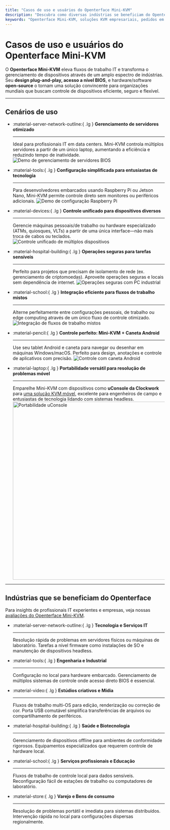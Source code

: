 ```yaml
---
title: "Casos de uso e usuários do Openterface Mini-KVM"
description: "Descubra como diversas indústrias se beneficiam do Openterface Mini-KVM para otimizar fluxos de trabalho IT, habilitar acesso a nível BIOS e aumentar a eficiência operacional. Também explore uma variedade de cenários de uso como gerenciamento de servidores, configuração Raspberry Pi, operações seguras, controle com caneta Android e resolução de problemas em campo com uConsole."
keywords: "Openterface Mini-KVM, soluções KVM empresariais, pedidos em volume, hardware open-source, acesso a nível BIOS, gerenciamento de dispositivos headless, operações IT seguras, controle cross-platform, engenharia, estúdios criativos, manufatura, IT de saúde, gerenciamento de servidores, configuração Raspberry Pi, controle caneta Android, integração uConsole, resolução de problemas técnicos, segurança de criptomoedas, integração de fluxos de trabalho"
---
```


# Casos de uso e usuários do Openterface Mini-KVM

O **Openterface Mini-KVM** eleva fluxos de trabalho IT e transforma o gerenciamento de dispositivos através de um amplo espectro de indústrias. Seu **design plug-and-play, acesso a nível BIOS**, e hardware/software **open-source** o tornam uma solução convincente para organizações mundiais que buscam controle de dispositivos eficiente, seguro e flexível.

---

## Cenários de uso

<div class="grid cards" markdown>

-   :material-server-network-outline:{ .lg } **Gerenciamento de servidores otimizado**

    ***

    Ideal para profissionais IT em data centers. Mini-KVM controla múltiplos servidores a partir de um único laptop, aumentando a eficiência e reduzindo tempo de inatividade.
    <img src="https://assets.openterface.com/images/product/use-case-demo-pc-bios-1.webp" alt="Demo de gerenciamento de servidores BIOS" style="max-width: 100%;"/>

-   :material-tools:{ .lg } **Configuração simplificada para entusiastas de tecnologia**

    ***

    Para desenvolvedores embarcados usando Raspberry Pi ou Jetson Nano, Mini-KVM permite controle direto sem monitores ou periféricos adicionais.
    <img src="https://assets.openterface.com/images/product/use-case-demo-respberry-pi.webp" alt="Demo de configuração Raspberry Pi" style="max-width: 100%;"/>

-   :material-devices:{ .lg } **Controle unificado para dispositivos diversos**

    ***

    Gerencie máquinas pessoais/de trabalho ou hardware especializado (ATMs, quiosques, VLTs) a partir de uma única interface—não mais troca de cabos ou teclados.
    <img src="https://assets.openterface.com/images/product/use-case-demo-macmini2009-3.webp" alt="Controle unificado de múltiplos dispositivos" style="max-width: 100%;"/>

-   :material-hospital-building:{ .lg } **Operações seguras para tarefas sensíveis**

    ***

    Perfeito para projetos que precisam de isolamento de rede (ex. gerenciamento de criptomoedas). Aproveite operações seguras e locais sem dependência de internet.
    <img src="https://assets.openterface.com/images/product/use-case-demo-industrial-pc.webp" alt="Operações seguras com PC industrial" style="max-width: 100%;"/>

-   :material-school:{ .lg } **Integração eficiente para fluxos de trabalho mistos**

    ***

    Alterne perfeitamente entre configurações pessoais, de trabalho ou edge computing através de um único fluxo de controle otimizado.
    <img src="https://assets.openterface.com/images/product/use-case-demo-macbookpro2010.webp" alt="Integração de fluxos de trabalho mistos" style="max-width: 100%;"/>

-   :material-pencil:{ .lg } **Controle perfeito: Mini-KVM + Caneta Android**

    ***

    Use seu tablet Android e caneta para navegar ou desenhar em máquinas Windows/macOS. Perfeito para design, anotações e controle de aplicativos com precisão.
    <img src="https://assets.openterface.com/images/product/android_plus_pen.webp" alt="Controle com caneta Android" style="max-width: 100%;"/>

-   :material-laptop:{ .lg } **Portabilidade versátil para resolução de problemas móvel**

    ***

    Emparelhe Mini-KVM com dispositivos como **uConsole da Clockwork** para [uma solução KVM móvel](https://x.com/TechxArtisan/status/1807824199152722019), excelente para engenheiros de campo e entusiastas de tecnologia lidando com sistemas headless.
    <img src="https://pbs.twimg.com/media/GRaeGqHa0AA_GMv?format=jpg&name=4096x4096" alt="Portabilidade uConsole" width="560" height="560" style="max-width: 100%;"/>

</div>

---

## Indústrias que se beneficiam do Openterface

Para insights de profissionais IT experientes e empresas, veja nossas [avaliações do Openterface Mini-KVM](/product/minikvm/reviews/).

<div class="grid cards" markdown>

-   :material-server-network-outline:{ .lg } **Tecnologia e Serviços IT**

    ***

    Resolução rápida de problemas em servidores físicos ou máquinas de laboratório.
    Tarefas a nível firmware como instalações de SO e manutenção de dispositivos headless.

-   :material-tools:{ .lg } **Engenharia e Industrial**

    ***

    Configuração no local para hardware embarcado.
    Gerenciamento de múltiplos sistemas de controle onde acesso direto BIOS é essencial.

-   :material-video:{ .lg } **Estúdios criativos e Mídia**

    ***

    Fluxos de trabalho multi-OS para edição, renderização ou correção de cor.
    Porta USB comutável simplifica transferências de arquivos ou compartilhamento de periféricos.

-   :material-hospital-building:{ .lg } **Saúde e Biotecnologia**

    ***

    Gerenciamento de dispositivos offline para ambientes de conformidade rigorosos.
    Equipamentos especializados que requerem controle de hardware local.

-   :material-school:{ .lg } **Serviços profissionais e Educação**

    ***

    Fluxos de trabalho de controle local para dados sensíveis.
    Reconfiguração fácil de estações de trabalho ou computadores de laboratório.

-   :material-store:{ .lg } **Varejo e Bens de consumo**

    ***

    Resolução de problemas portátil e imediata para sistemas distribuídos.
    Intervenção rápida no local para configurações dispersas regionalmente.

</div>
